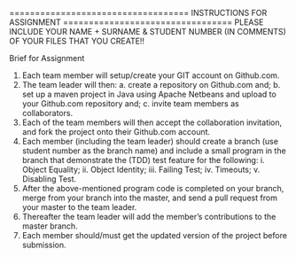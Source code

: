 
=================================== INSTRUCTIONS FOR ASSIGNMENT =================================
PLEASE INCLUDE YOUR NAME + SURNAME & STUDENT NUMBER (IN COMMENTS) OF YOUR FILES THAT YOU CREATE!!

Brief for Assignment

1. Each team member will setup/create your GIT account on Github.com.
2. The team leader will then:
a. create a repository on Github.com and;
b. set up a maven project in Java using Apache Netbeans and upload to your Github.com repository and;
c. invite team members as collaborators.
3. Each of the team members will then accept the collaboration invitation, and fork the project onto their Github.com account.
4. Each member (including the team leader) should create a branch (use student number as the branch name) and include a small program in the branch that demonstrate the (TDD) test feature for the following:
i. Object Equality;
ii. Object Identity;
iii. Failing Test;
iv. Timeouts;
v. Disabling Test.
5. After the above-mentioned program code is completed on your branch, merge from your branch into the master, and send a pull request from your master to the team leader.
6. Thereafter the team leader will add the member’s contributions to the master branch.
7. Each member should/must get the updated version of the project before submission.
